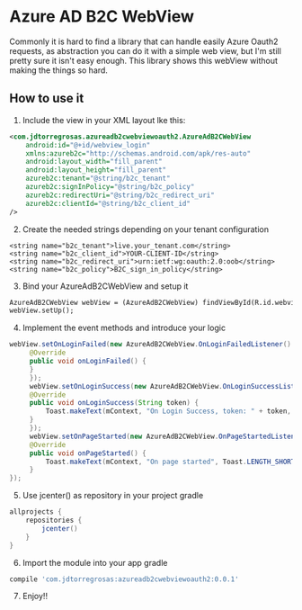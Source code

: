 # Azure AD B2C WebView

Commonly it is hard to find a library that can handle easily Azure Oauth2
requests, as abstraction you can do it with a simple web view, but I'm still
pretty sure it isn't easy enough. This library shows this webView without
making the things so hard.

## How to use it

1. Include the view in your XML layout lke this:

```xml
<com.jdtorregrosas.azureadb2cwebviewoauth2.AzureAdB2CWebView
    android:id="@+id/webview_login"
    xmlns:azureb2c="http://schemas.android.com/apk/res-auto"
    android:layout_width="fill_parent"
    android:layout_height="fill_parent"
    azureb2c:tenant="@string/b2c_tenant"
    azureb2c:signInPolicy="@string/b2c_policy"
    azureb2c:redirectUri="@string/b2c_redirect_uri"
    azureb2c:clientId="@string/b2c_client_id"
/>
```

2. Create the needed strings depending on your tenant configuration

```
<string name="b2c_tenant">live.your_tenant.com</string>
<string name="b2c_client_id">YOUR-CLIENT-ID</string>
<string name="b2c_redirect_uri">urn:ietf:wg:oauth:2.0:oob</string>
<string name="b2c_policy">B2C_sign_in_policy</string>
```

3. Bind your AzureAdB2CWebView and setup it

```xml
AzureAdB2CWebView webView = (AzureAdB2CWebView) findViewById(R.id.webview_login);
webView.setUp();
```

4. Implement the event methods and introduce your logic

```java
webView.setOnLoginFailed(new AzureAdB2CWebView.OnLoginFailedListener() {
     @Override
     public void onLoginFailed() {
     }
     });
     webView.setOnLoginSuccess(new AzureAdB2CWebView.OnLoginSuccessListener() {
     @Override
     public void onLoginSuccess(String token) {
         Toast.makeText(mContext, "On Login Success, token: " + token, Toast.LENGTH_SHORT).show();
     }
     });
     webView.setOnPageStarted(new AzureAdB2CWebView.OnPageStartedListener() {
     @Override
     public void onPageStarted() {
         Toast.makeText(mContext, "On page started", Toast.LENGTH_SHORT).show();
     }
});
```

5. Use jcenter() as repository in your project gradle

```gradle
allprojects {
    repositories {
        jcenter()
    }
}
```

6. Import the module into your app gradle

```gradle
compile 'com.jdtorregrosas:azureadb2cwebviewoauth2:0.0.1'
```

7. Enjoy!!